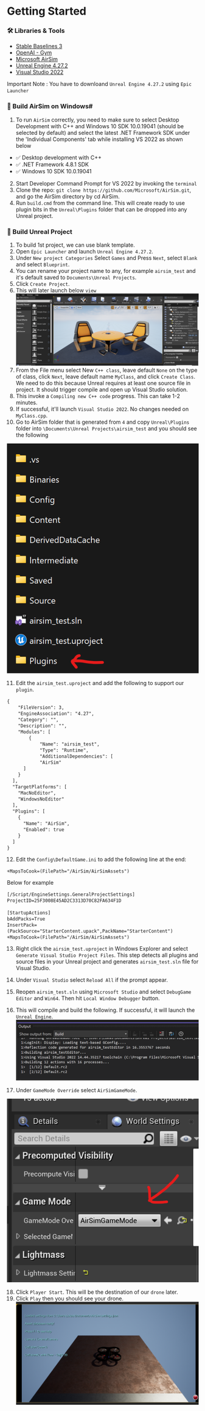 # Getting Started

### 🛠️ Libraries & Tools

- [Stable Baselines 3](https://github.com/DLR-RM/stable-baselines3)
- [OpenAI - Gym](https://github.com/openai/gym)
- [Microsoft AirSim](https://github.com/microsoft/AirSim)
- [Unreal Engine 4.27.2](https://www.unrealengine.com/en-US/)
- [Visual Studio 2022](https://visualstudio.microsoft.com/thank-you-downloading-visual-studio/?sku=Community&channel=Release&version=VS2022&source=VSLandingPage&cid=2030&passive=false)

Important Note : You have to downloand `Unreal Engine 4.27.2` using `Epic Launcher`

### 👷 Build AirSim on Windows# ###
1. To run `AirSim` correctly, you need to make sure to select Desktop Development with C++ and Windows 10 SDK 10.0.19041 (should be selected by default) and select the latest .NET Framework SDK under the 'Individual Components' tab while installing VS 2022 as shown below

- ✅ Desktop development with C++
- ✅ .NET Framework 4.8.1 SDK
- ✅ Windows 10 SDK 10.0.19041 

2. Start Developer Command Prompt for VS 2022 by invoking the `terminal`
3. Clone the repo: `git clone https://github.com/Microsoft/AirSim.git`, and go the AirSim directory by cd AirSim.
4. Run `build.cmd` from the command line. This will create ready to use plugin bits in the `Unreal\Plugins` folder that can be dropped into any Unreal project.

### 🔨 Build Unreal Project #### 
1. To build 1st project, we can use blank template.
2. Open `Epic Launcher` and launch `Unreal Engine 4.27.2`. 
3. Under `New project Categories` Select `Games` and Press `Next`, select `Blank` and select `Blueprint`.
4. You can rename your project name to any, for example `airsim_test` and it's default saved to `Documents\Unreal Projects`. 
5. Click `Create Project`. 
6. This will later launch below `view`
![alt text](image.png)
7. From the File menu select New `C++ class`, leave default `None` on the type of class, click `Next`, leave default name `MyClass`, and click `Create Class`. We need to do this because Unreal requires at least one source file in project. It should trigger compile and open up Visual Studio solution.
8. This invoke a `Compiling new C++ code` progress. This can take 1-2 minutes.
9. If successful, it'll launch `Visual Studio 2022`. No changes needed on `MyClass.cpp`. 
10. Go to AirSim folder that is generated from `4` and copy `Unreal\Plugins` folder into `\Documents\Unreal Projects\airsim_test` and you should see the following

![alt text](image-2.png)

11. Edit the `airsim_test.uproject` and add the following to support our `plugin`.
```
{
	"FileVersion": 3,
	"EngineAssociation": "4.27",
	"Category": "",
	"Description": "",
	"Modules": [
		{
			"Name": "airsim_test",
			"Type": "Runtime",
			"AdditionalDependencies": [ 
			"AirSim"
      ]
    }
  ],
  "TargetPlatforms": [
    "MacNoEditor",
    "WindowsNoEditor"
  ],
  "Plugins": [
    {
      "Name": "AirSim",
      "Enabled": true
    }
  ]
}
```

12. Edit the `Config\DefaultGame.ini` to add the following line at the end:
```
+MapsToCook=(FilePath="/AirSim/AirSimAssets")
```

Below for example
```
[/Script/EngineSettings.GeneralProjectSettings]
ProjectID=25F3008E45AD2C3313D70C82FA634F1D

[StartupActions]
bAddPacks=True
InsertPack=(PackSource="StarterContent.upack",PackName="StarterContent")
+MapsToCook=(FilePath="/AirSim/AirSimAssets")
```

13. Right click the `airsim_test.uproject` in Windows Explorer and select `Generate Visual Studio Project Files`. This step detects all plugins and source files in your Unreal project and generates `airsim_test.sln` file for Visual Studio.
14. Under `Visual Studio` select `Reload All` if the prompt appear. 
15. Reopen `airsim_test.sln` using `Microsoft Studio` and select `DebugGame Editor` and `Win64`. Then hit `Local Window Debugger` button.  
16. This will compile and build the following. If successful, it will launch the `Unreal Engine`.
![alt text](image-3.png)

17. Under `GameMode Override` select `AirSimGameMode`. 

![alt text](image-4.png)

18. Click `Player Start`. This will be the destination of our `drone` later.
19. Click `Play` then you should see your drone.
![alt text](image-5.png)

### 

